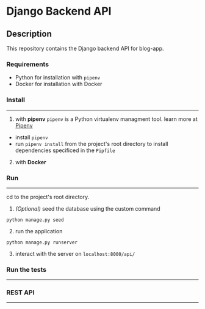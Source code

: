 # Django Backend API

## Description

This repository contains the Django backend API for blog-app.

### Requirements
- Python for installation with `pipenv`
- Docker for installation with Docker

### Install
<hr style="border: 0; height: 1px; margin: 0 0 10px 0">

1. with **pipenv**
`pipenv` is a Python virtualenv managment tool. learn more at [Pipenv](https://pipenv.pypa.io/en/latest/)
- install `pipenv`
- run `pipenv install` from the project's root directory to install dependencies specificed in the `Pipfile`

2. with **Docker**

### Run
<hr style="border: 0; height: 1px; margin: 0 0 10px 0">

cd to the project's root directory.
1. *(Optional)* seed the database using the custom command
```
python manage.py seed
```
2. run the application
```
python manage.py runserver
```
3. interact with the server on `localhost:8000/api/`

### Run the tests
<hr style="border: 0; height: 1px; margin: 0 0 10px 0">

### REST API
<hr style="border: 0; height: 1px; margin: 0 0 10px 0">

